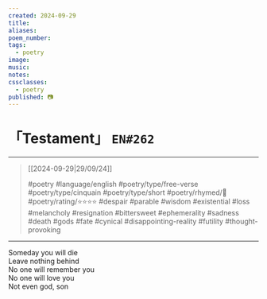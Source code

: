 ```yaml
---
created: 2024-09-29
title:
aliases:
poem_number:
tags:
  - poetry
image:
music:
notes:
cssclasses:
  - poetry
published: 📷
---
```

# 「Testament」 `EN#262`

---

> [[2024-09-29|29/09/24]]
> 
> #poetry 
> #language/english 
> #poetry/type/free-verse #poetry/type/cinquain #poetry/type/short 
> #poetry/rhymed/🔴 
> #poetry/rating/⭐⭐⭐⭐ 
> #despair #parable #wisdom #existential #loss #melancholy #resignation #bittersweet #ephemerality #sadness #death #gods #fate #cynical #disappointing-reality #futility #thought-provoking 

---

Someday you will die  
Leave nothing behind  
No one will remember you  
No one will love you  
Not even god, son